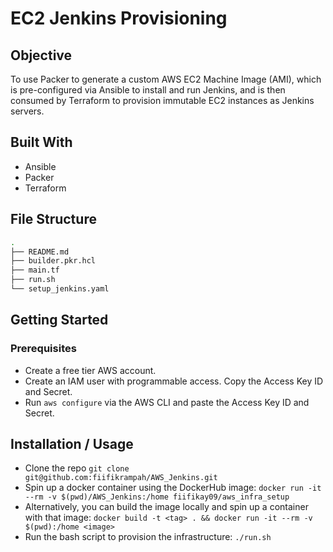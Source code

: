 # EC2 Jenkins Provisioning

## Objective

To use Packer to generate a custom AWS EC2 Machine Image (AMI),
which is pre-configured via Ansible to install and run Jenkins,
and is then consumed by Terraform to provision immutable EC2 instances
as Jenkins servers.

## Built With

- Ansible
- Packer
- Terraform

## File Structure

```bash
.
├── README.md
├── builder.pkr.hcl
├── main.tf
├── run.sh
└── setup_jenkins.yaml
```

## Getting Started

### Prerequisites

- Create a free tier AWS account.
- Create an IAM user with programmable access. Copy the Access Key ID and Secret.
- Run `aws configure` via the AWS CLI and paste the Access Key ID and Secret.

## Installation / Usage

- Clone the repo
`git clone git@github.com:fiifikrampah/AWS_Jenkins.git`
- Spin up a docker container using the DockerHub image:
`docker run -it --rm -v $(pwd)/AWS_Jenkins:/home fiifikay09/aws_infra_setup`
- Alternatively, you can build the image locally and spin up a container with that image:
`docker build -t <tag> . && docker run -it --rm -v $(pwd):/home <image>`
- Run the bash script to provision the infrastructure: `./run.sh`
